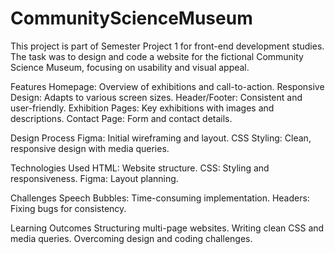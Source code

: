 # CommunityScienceMuseum
This project is part of Semester Project 1 for front-end development studies. The task was to design and code a website for the fictional Community Science Museum, focusing on usability and visual appeal.


Features
Homepage: Overview of exhibitions and call-to-action.
Responsive Design: Adapts to various screen sizes.
Header/Footer: Consistent and user-friendly.
Exhibition Pages: Key exhibitions with images and descriptions.
Contact Page: Form and contact details.


Design Process
Figma: Initial wireframing and layout.
CSS Styling: Clean, responsive design with media queries.


Technologies Used
HTML: Website structure.
CSS: Styling and responsiveness.
Figma: Layout planning.


Challenges
Speech Bubbles: Time-consuming implementation.
Headers: Fixing bugs for consistency.


Learning Outcomes
Structuring multi-page websites.
Writing clean CSS and media queries.
Overcoming design and coding challenges.
